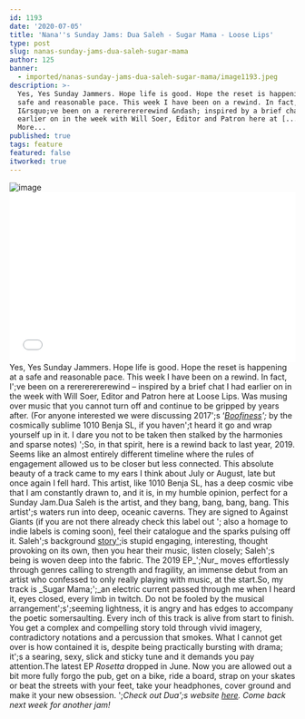 ```yaml
---
id: 1193
date: '2020-07-05'
title: 'Nana''s Sunday Jams: Dua Saleh - Sugar Mama - Loose Lips'
type: post
slug: nanas-sunday-jams-dua-saleh-sugar-mama
author: 125
banner:
  - imported/nanas-sunday-jams-dua-saleh-sugar-mama/image1193.jpeg
description: >-
  Yes, Yes Sunday Jammers. Hope life is good. Hope the reset is happening at a
  safe and reasonable pace. This week I have been on a rewind. In fact,
  I&rsquo;ve been on a rerererererewind &ndash; inspired by a brief chat I had
  earlier on in the week with Will Soer, Editor and Patron here at [...]Read
  More...
published: true
tags: feature
featured: false
itworked: true
---
```

![image](../imported/nanas-sunday-jams-dua-saleh-sugar-mama/image1193.jpeg)<iframe width='100%' height='300' scrolling='no' frameborder='no' allow='autoplay' src='//www.youtube.com/embed/pN1paMKgXQ8?wmode=opaque'></iframe>Yes, Yes Sunday Jammers. Hope life is good. Hope the reset is happening at a safe and reasonable pace. This week I have been on a rewind. In fact, I';ve been on a rerererererewind – inspired by a brief chat I had earlier on in the week with Will Soer, Editor and Patron here at Loose Lips. Was musing over music that you cannot turn off and continue to be gripped by years after. (For anyone interested we were discussing 2017';s ‘[_Boofiness_](https://www.youtube.com/watch?v=G73i0VNJa_c)_';_ by the cosmically sublime 1010 Benja SL, if you haven';t heard it go and wrap yourself up in it. I dare you not to be taken then stalked by the harmonies and sparse notes) ';So, in that spirit, here is a rewind back to last year, 2019. Seems like an almost entirely different timeline where the rules of engagement allowed us to be closer but less connected. This absolute beauty of a track came to my ears I think about July or August, late but once again I fell hard. This artist, like 1010 Benja SL, has a deep cosmic vibe that I am constantly drawn to, and it is, in my humble opinion, perfect for a Sunday Jam.Dua Saleh is the artist, and they bang, bang, bang, bang. This artist';s waters run into deep, oceanic caverns. They are signed to Against Giants (if you are not there already check this label out '; also a homage to indie labels is coming soon), feel their catalogue and the sparks pulsing off it. Saleh';s background [story';](https://www.papermag.com/dua-saleh-interview-2646174752.html?rebelltitem=33#rebelltitem33)is stupid engaging, interesting, thought provoking on its own, then you hear their music, listen closely; Saleh';s being is woven deep into the fabric. The 2019 EP_';Nur_ moves effortlessly through genres calling to strength and fragility, an immense debut from an artist who confessed to only really playing with music, at the start.So, my track is _Sugar Mama;';_an electric current passed through me when I heard it, eyes closed, every limb in twitch. Do not be fooled by the musical arrangement';s';seeming lightness, it is angry and has edges to accompany the poetic somersaulting. Every inch of this track is alive from start to finish. You get a complex and compelling story told through vivid imagery, contradictory notations and a percussion that smokes. What I cannot get over is how contained it is, despite being practically bursting with drama; it';s a searing, sexy, slick and sticky tune and it demands you pay attention.The latest EP _Rosetta_ dropped in June. Now you are allowed out a bit more fully forgo the pub, get on a bike, ride a board, strap on your skates or beat the streets with your feet, take your headphones, cover ground and make it your new obsession. ';_Check out Dua';s website [here](https://shor.by/duasaleh). Come back next week for another jam!_